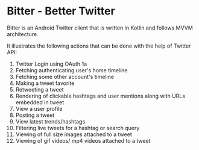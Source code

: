 # Bitter - Better Twitter
Bitter is an Android Twitter client that is written in Kotlin and follows MVVM architecture.

It illustrates the following actions that can be done with the help of Twitter API:
1) Twitter Login using OAuth 1a
2) Fetching authenticating user's home timeline
3) Fetching some other account's timeline
4) Making a tweet favorite
5) Retweeting a tweet
6) Rendering of clickable hashtags and user mentions along with URLs embedded in tweet
7) View a user profile
8) Posting a tweet
9) View latest trends/hashtags
10) Filtering live tweets for a hashtag or search query
11) Viewing of full size images attached to a tweet
12) Viewing of gif videos/ mp4 videos attached to a tweet
